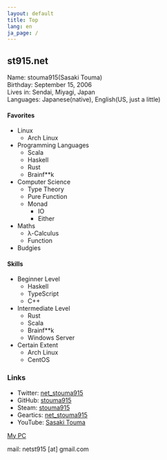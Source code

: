 ```yaml
---
layout: default
title: Top
lang: en
ja_page: /
---
```


## st915.net

Name: stouma915(Sasaki Touma)<br>
Birthday: September 15, 2006<br>
Lives in: Sendai, Miyagi, Japan<br>
Languages: Japanese(native), English(US, just a little)
#### Favorites
- Linux
  - Arch Linux
- Programming Languages
  - Scala
  - Haskell
  - Rust
  - Brainf\*\*k
- Computer Science
  - Type Theory
  - Pure Function
  - Monad
    - IO
    - Either
- Maths
  - λ-Calculus
  - Function
- Budgies

#### Skills
- Beginner Level
  - Haskell
  - TypeScript
  - C++
- Intermediate Level
  - Rust
  - Scala
  - Brainf\*\*k
  - Windows Server
- Certain Extent
  - Arch Linux
  - CentOS

### Links
* Twitter: [net_stouma915](https://twitter.com/net_stouma915)
* GitHub: [stouma915](https://github.com/stouma915)
* Steam: [stouma915](https://steamcommunity.com/profiles/76561199242758778)
* Geartics: [net_stouma915](https://www.geartics.com/net_stouma915)
* YouTube: [Sasaki Touma](https://www.youtube.com/channel/UCJmPPeZmL-OC03-zSb2Dcwg)

[My PC](/pcs/en/)

mail: netst915 \[at] gmail.com
